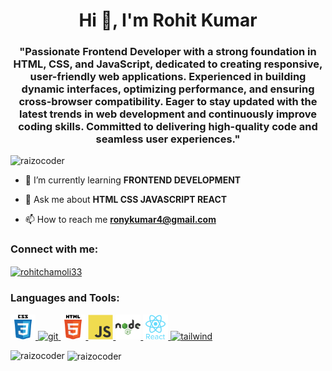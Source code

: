 <h1 align="center">Hi 👋, I'm Rohit Kumar</h1>
<h3 align="center">"Passionate Frontend Developer with a strong foundation in HTML, CSS, and JavaScript, dedicated to creating responsive, user-friendly web applications. Experienced in building dynamic interfaces, optimizing performance, and ensuring cross-browser compatibility. Eager to stay updated with the latest trends in web development and continuously improve coding skills. Committed to delivering high-quality code and seamless user experiences."</h3>

<p align="left"> <img src="https://komarev.com/ghpvc/?username=raizocoder&label=Profile%20views&color=0e75b6&style=flat" alt="raizocoder" /> </p>

- 🌱 I’m currently learning **FRONTEND DEVELOPMENT**

- 💬 Ask me about **HTML CSS JAVASCRIPT REACT**

- 📫 How to reach me **ronykumar4@gmail.com**

<h3 align="left">Connect with me:</h3>
<p align="left">
<a href="https://linkedin.com/in/rohitchamoli33" target="blank"><img align="center" src="https://raw.githubusercontent.com/rahuldkjain/github-profile-readme-generator/master/src/images/icons/Social/linked-in-alt.svg" alt="rohitchamoli33" height="30" width="40" /></a>
</p>

<h3 align="left">Languages and Tools:</h3>
<p align="left"> <a href="https://www.w3schools.com/css/" target="_blank" rel="noreferrer"> <img src="https://raw.githubusercontent.com/devicons/devicon/master/icons/css3/css3-original-wordmark.svg" alt="css3" width="40" height="40"/> </a> <a href="https://git-scm.com/" target="_blank" rel="noreferrer"> <img src="https://www.vectorlogo.zone/logos/git-scm/git-scm-icon.svg" alt="git" width="40" height="40"/> </a> <a href="https://www.w3.org/html/" target="_blank" rel="noreferrer"> <img src="https://raw.githubusercontent.com/devicons/devicon/master/icons/html5/html5-original-wordmark.svg" alt="html5" width="40" height="40"/> </a> <a href="https://developer.mozilla.org/en-US/docs/Web/JavaScript" target="_blank" rel="noreferrer"> <img src="https://raw.githubusercontent.com/devicons/devicon/master/icons/javascript/javascript-original.svg" alt="javascript" width="40" height="40"/> </a> <a href="https://nodejs.org" target="_blank" rel="noreferrer"> <img src="https://raw.githubusercontent.com/devicons/devicon/master/icons/nodejs/nodejs-original-wordmark.svg" alt="nodejs" width="40" height="40"/> </a> <a href="https://reactjs.org/" target="_blank" rel="noreferrer"> <img src="https://raw.githubusercontent.com/devicons/devicon/master/icons/react/react-original-wordmark.svg" alt="react" width="40" height="40"/> </a> <a href="https://tailwindcss.com/" target="_blank" rel="noreferrer"> <img src="https://www.vectorlogo.zone/logos/tailwindcss/tailwindcss-icon.svg" alt="tailwind" width="40" height="40"/> </a> </p>

<p><img align="left" src="https://github-readme-stats.vercel.app/api/top-langs?username=raizocoder&show_icons=true&locale=en&layout=compact" alt="raizocoder" /></p>

<p>&nbsp;<img align="center" src="https://github-readme-stats.vercel.app/api?username=raizocoder&show_icons=true&locale=en" alt="raizocoder" /></p>
